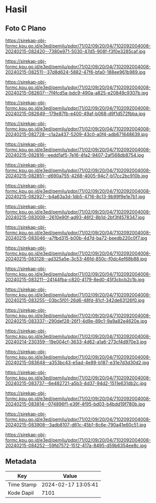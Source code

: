 # Hasil

## Foto C Plano

https://sirekap-obj-formc.kpu.go.id/e3ed/pemilu/pdpr/71/02/09/20/04/7102092004008-20240215-082420--7380e971-5030-47d5-908f-f3f0e3285caf.jpg

https://sirekap-obj-formc.kpu.go.id/e3ed/pemilu/pdpr/71/02/09/20/04/7102092004008-20240215-082511--37d8d624-5882-47f6-bfa0-188ee961b989.jpg

https://sirekap-obj-formc.kpu.go.id/e3ed/pemilu/pdpr/71/02/09/20/04/7102092004008-20240215-082607--7f4fcd5a-bdc9-490a-a825-e20849c9307b.jpg

https://sirekap-obj-formc.kpu.go.id/e3ed/pemilu/pdpr/71/02/09/20/04/7102092004008-20240215-082649--179e87fb-e400-49af-b068-d9f1d572fbba.jpg

https://sirekap-obj-formc.kpu.go.id/e3ed/pemilu/pdpr/71/02/09/20/04/7102092004008-20240215-082728--c1a2a437-5209-43c0-a0f4-adb671648639.jpg

https://sirekap-obj-formc.kpu.go.id/e3ed/pemilu/pdpr/71/02/09/20/04/7102092004008-20240215-082816--eedd1af5-7e16-4fa2-9407-2af568db8754.jpg

https://sirekap-obj-formc.kpu.go.id/e3ed/pemilu/pdpr/71/02/09/20/04/7102092004008-20240215-082851--d690a755-4268-4005-94c7-b17cc2bc910b.jpg

https://sirekap-obj-formc.kpu.go.id/e3ed/pemilu/pdpr/71/02/09/20/04/7102092004008-20240215-082927--b4a63a3d-1db5-4716-8c13-9b99f9e1e7b1.jpg

https://sirekap-obj-formc.kpu.go.id/e3ed/pemilu/pdpr/71/02/09/20/04/7102092004008-20240215-083009--2610e90f-ad93-46f2-8b1d-2bf3f4578347.jpg

https://sirekap-obj-formc.kpu.go.id/e3ed/pemilu/pdpr/71/02/09/20/04/7102092004008-20240215-083046--a7fbd315-b00b-4d7d-ba72-beedb220c0f7.jpg

https://sirekap-obj-formc.kpu.go.id/e3ed/pemilu/pdpr/71/02/09/20/04/7102092004008-20240215-083128--ad325a5e-3c53-46fd-850c-f0dc4ef68b88.jpg

https://sirekap-obj-formc.kpu.go.id/e3ed/pemilu/pdpr/71/02/09/20/04/7102092004008-20240215-083211--24144fba-c820-4179-8ed0-45f3cbcb2c1b.jpg

https://sirekap-obj-formc.kpu.go.id/e3ed/pemilu/pdpr/71/02/09/20/04/7102092004008-20240215-083255--03bc5f01-26d6-48fd-81cf-342de63126f0.jpg

https://sirekap-obj-formc.kpu.go.id/e3ed/pemilu/pdpr/71/02/09/20/04/7102092004008-20240215-083337--290def28-26f1-4d9e-89c1-9a9a82e4620e.jpg

https://sirekap-obj-formc.kpu.go.id/e3ed/pemilu/pdpr/71/02/09/20/04/7102092004008-20240214-230359--19e004cf-3633-4d62-a1a6-273cf4d970e3.jpg

https://sirekap-obj-formc.kpu.go.id/e3ed/pemilu/pdpr/71/02/09/20/04/7102092004008-20240215-083648--a353bc43-e5ad-4e89-b187-e31e7d3d30d2.jpg

https://sirekap-obj-formc.kpu.go.id/e3ed/pemilu/pdpr/71/02/09/20/04/7102092004008-20240215-083737--6e482721-a5b3-4d37-94d2-1511e631db2c.jpg

https://sirekap-obj-formc.kpu.go.id/e3ed/pemilu/pdpr/71/02/09/20/04/7102092004008-20240215-083814--074896f1-e39f-4f95-bd03-b4bdd19f780b.jpg

https://sirekap-obj-formc.kpu.go.id/e3ed/pemilu/pdpr/71/02/09/20/04/7102092004008-20240215-083908--3adb8107-d61c-45b1-8c6e-790a41e60c51.jpg

https://sirekap-obj-formc.kpu.go.id/e3ed/pemilu/pdpr/71/02/09/20/04/7102092004008-20240215-084252--59fd7572-1512-417a-8495-d59b6354ee8c.jpg


## Metadata

| Key        | Value               |
| ---------- | ------------------- |
| Time Stamp | 2024-02-17 13:05:41 |
| Kode Dapil | 7101                |



